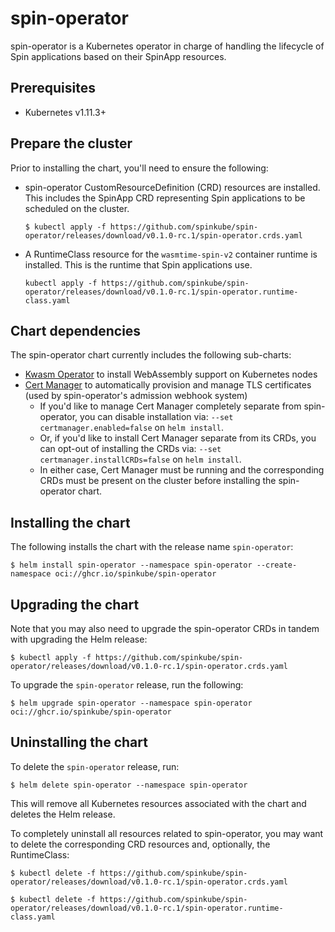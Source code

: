 # spin-operator

spin-operator is a Kubernetes operator in charge of handling the lifecycle of Spin applications based on their SpinApp resources.

## Prerequisites

- Kubernetes v1.11.3+

## Prepare the cluster

Prior to installing the chart, you'll need to ensure the following:

- spin-operator CustomResourceDefinition (CRD) resources are installed. This includes the SpinApp CRD representing Spin applications to be scheduled on the cluster.

  <!-- TODO: templatize with release version corresponding to chart's appVersion -->

  ```console
  $ kubectl apply -f https://github.com/spinkube/spin-operator/releases/download/v0.1.0-rc.1/spin-operator.crds.yaml
  ```

- A RuntimeClass resource for the `wasmtime-spin-v2` container runtime is installed. This is the runtime that Spin applications use.

  <!-- TODO: templatize with release version corresponding to chart's appVersion -->

  ```console
  kubectl apply -f https://github.com/spinkube/spin-operator/releases/download/v0.1.0-rc.1/spin-operator.runtime-class.yaml
  ```

## Chart dependencies

The spin-operator chart currently includes the following sub-charts:

- [Kwasm Operator](https://github.com/kwasm/kwasm-operator) to install WebAssembly support on Kubernetes nodes
- [Cert Manager](https://github.com/cert-manager/cert-manager) to automatically provision and manage TLS certificates (used by spin-operator's admission webhook system)
  - If you'd like to manage Cert Manager completely separate from spin-operator, you can disable installation via:
    `--set certmanager.enabled=false` on `helm install`.
  - Or, if you'd like to install Cert Manager separate from its CRDs, you can opt-out of installing the CRDs via:
    `--set certmanager.installCRDs=false` on `helm install`.
  - In either case, Cert Manager must be running and the corresponding CRDs must be present on the cluster before installing the spin-operator chart.

## Installing the chart

The following installs the chart with the release name `spin-operator`:

<!-- TODO: templatize with release version corresponding to chart's appVersion -->

```console
$ helm install spin-operator --namespace spin-operator --create-namespace oci://ghcr.io/spinkube/spin-operator
```

## Upgrading the chart

Note that you may also need to upgrade the spin-operator CRDs in tandem with upgrading the Helm release:

<!-- TODO: templatize with release version corresponding to chart's appVersion -->

```console
$ kubectl apply -f https://github.com/spinkube/spin-operator/releases/download/v0.1.0-rc.1/spin-operator.crds.yaml
```

To upgrade the `spin-operator` release, run the following:

```console
$ helm upgrade spin-operator --namespace spin-operator oci://ghcr.io/spinkube/spin-operator
```

## Uninstalling the chart

To delete the `spin-operator` release, run:

```console
$ helm delete spin-operator --namespace spin-operator
```

This will remove all Kubernetes resources associated with the chart and deletes the Helm release.

To completely uninstall all resources related to spin-operator, you may want to delete the corresponding CRD resources and, optionally, the RuntimeClass:

<!-- TODO: templatize with release version corresponding to chart's appVersion -->

```console
$ kubectl delete -f https://github.com/spinkube/spin-operator/releases/download/v0.1.0-rc.1/spin-operator.crds.yaml

$ kubectl delete -f https://github.com/spinkube/spin-operator/releases/download/v0.1.0-rc.1/spin-operator.runtime-class.yaml
```

<!-- TODO: list out configuration options? -->
